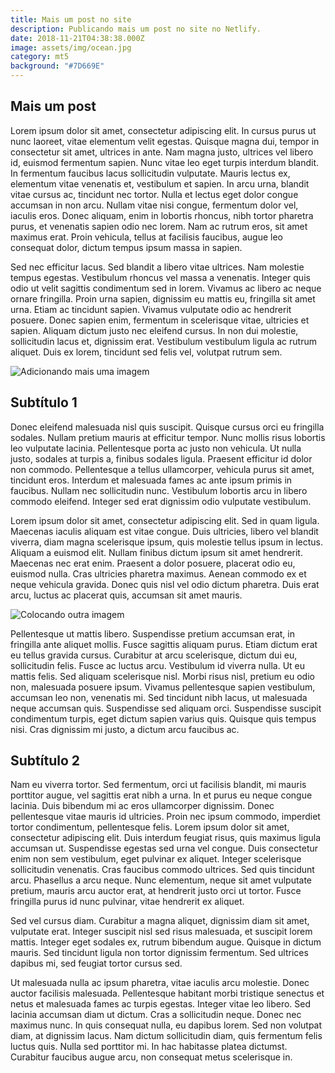 ```yaml
---
title: Mais um post no site
description: Publicando mais um post no site no Netlify.
date: 2018-11-21T04:38:38.000Z
image: assets/img/ocean.jpg
category: mt5
background: "#7D669E"
---
```

## Mais um post

Lorem ipsum dolor sit amet, consectetur adipiscing elit. In cursus purus ut nunc laoreet, vitae elementum velit egestas. Quisque magna dui, tempor in consectetur sit amet, ultrices in ante. Nam magna justo, ultrices vel libero id, euismod fermentum sapien. Nunc vitae leo eget turpis interdum blandit. In fermentum faucibus lacus sollicitudin vulputate. Mauris lectus ex, elementum vitae venenatis et, vestibulum et sapien. In arcu urna, blandit vitae cursus ac, tincidunt nec tortor. Nulla et lectus eget dolor congue accumsan in non arcu. Nullam vitae nisi congue, fermentum dolor vel, iaculis eros. Donec aliquam, enim in lobortis rhoncus, nibh tortor pharetra purus, et venenatis sapien odio nec lorem. Nam ac rutrum eros, sit amet maximus erat. Proin vehicula, tellus at facilisis faucibus, augue leo consequat dolor, dictum tempus ipsum massa in sapien.

Sed nec efficitur lacus. Sed blandit a libero vitae ultrices. Nam molestie tempus egestas. Vestibulum rhoncus vel massa a venenatis. Integer quis odio ut velit sagittis condimentum sed in lorem. Vivamus ac libero ac neque ornare fringilla. Proin urna sapien, dignissim eu mattis eu, fringilla sit amet urna. Etiam ac tincidunt sapien. Vivamus vulputate odio ac hendrerit posuere. Donec sapien enim, fermentum in scelerisque vitae, ultricies et sapien. Aliquam dictum justo nec eleifend cursus. In non dui molestie, sollicitudin lacus et, dignissim erat. Vestibulum vestibulum ligula ac rutrum aliquet. Duis ex lorem, tincidunt sed felis vel, volutpat rutrum sem.

![Adicionando mais uma imagem](assets/img/mountains.jpg "Primeira imagem")

## Subtítulo 1

Donec eleifend malesuada nisl quis suscipit. Quisque cursus orci eu fringilla sodales. Nullam pretium mauris at efficitur tempor. Nunc mollis risus lobortis leo vulputate lacinia. Pellentesque porta ac justo non vehicula. Ut nulla justo, sodales at turpis a, finibus sodales ligula. Praesent efficitur id dolor non commodo. Pellentesque a tellus ullamcorper, vehicula purus sit amet, tincidunt eros. Interdum et malesuada fames ac ante ipsum primis in faucibus. Nullam nec sollicitudin nunc. Vestibulum lobortis arcu in libero commodo eleifend. Integer sed erat dignissim odio vulputate vestibulum.

Lorem ipsum dolor sit amet, consectetur adipiscing elit. Sed in quam ligula. Maecenas iaculis aliquam est vitae congue. Duis ultricies, libero vel blandit viverra, diam magna scelerisque ipsum, quis molestie tellus ipsum in lectus. Aliquam a euismod elit. Nullam finibus dictum ipsum sit amet hendrerit. Maecenas nec erat enim. Praesent a dolor posuere, placerat odio eu, euismod nulla. Cras ultricies pharetra maximus. Aenean commodo ex et neque vehicula gravida. Donec quis nisl vel odio dictum pharetra. Duis erat arcu, luctus ac placerat quis, accumsan sit amet mauris.

![Colocando outra imagem](assets/img/desert.jpg "Segunda imagem no post")

Pellentesque ut mattis libero. Suspendisse pretium accumsan erat, in fringilla ante aliquet mollis. Fusce sagittis aliquam purus. Etiam dictum erat eu tellus gravida cursus. Curabitur at arcu scelerisque, dictum dui eu, sollicitudin felis. Fusce ac luctus arcu. Vestibulum id viverra nulla. Ut eu mattis felis. Sed aliquam scelerisque nisl. Morbi risus nisl, pretium eu odio non, malesuada posuere ipsum. Vivamus pellentesque sapien vestibulum, accumsan leo non, venenatis mi. Sed tincidunt nibh lacus, ut malesuada neque accumsan quis. Suspendisse sed aliquam orci. Suspendisse suscipit condimentum turpis, eget dictum sapien varius quis. Quisque quis tempus nisi. Cras dignissim mi justo, a dictum arcu faucibus ac.

## Subtítulo 2

Nam eu viverra tortor. Sed fermentum, orci ut facilisis blandit, mi mauris porttitor augue, vel sagittis erat nibh a urna. In et purus eu neque congue lacinia. Duis bibendum mi ac eros ullamcorper dignissim. Donec pellentesque vitae mauris id ultricies. Proin nec ipsum commodo, imperdiet tortor condimentum, pellentesque felis. Lorem ipsum dolor sit amet, consectetur adipiscing elit. Duis interdum feugiat risus, quis maximus ligula accumsan ut. Suspendisse egestas sed urna vel congue. Duis consectetur enim non sem vestibulum, eget pulvinar ex aliquet. Integer scelerisque sollicitudin venenatis. Cras faucibus commodo ultrices. Sed quis tincidunt arcu. Phasellus a arcu neque. Nunc elementum, neque sit amet vulputate pretium, mauris arcu auctor erat, at hendrerit justo orci ut tortor. Fusce fringilla purus id nunc pulvinar, vitae hendrerit ex aliquet.

Sed vel cursus diam. Curabitur a magna aliquet, dignissim diam sit amet, vulputate erat. Integer suscipit nisl sed risus malesuada, et suscipit lorem mattis. Integer eget sodales ex, rutrum bibendum augue. Quisque in dictum mauris. Sed tincidunt ligula non tortor dignissim fermentum. Sed ultrices dapibus mi, sed feugiat tortor cursus sed.

Ut malesuada nulla ac ipsum pharetra, vitae iaculis arcu molestie. Donec auctor facilisis malesuada. Pellentesque habitant morbi tristique senectus et netus et malesuada fames ac turpis egestas. Integer vitae leo libero. Sed lacinia accumsan diam ut dictum. Cras a sollicitudin neque. Donec nec maximus nunc. In quis consequat nulla, eu dapibus lorem. Sed non volutpat diam, at dignissim lacus. Nam dictum sollicitudin diam, quis fermentum felis luctus quis. Nulla sed porttitor mi. In hac habitasse platea dictumst. Curabitur faucibus augue arcu, non consequat metus scelerisque in.
